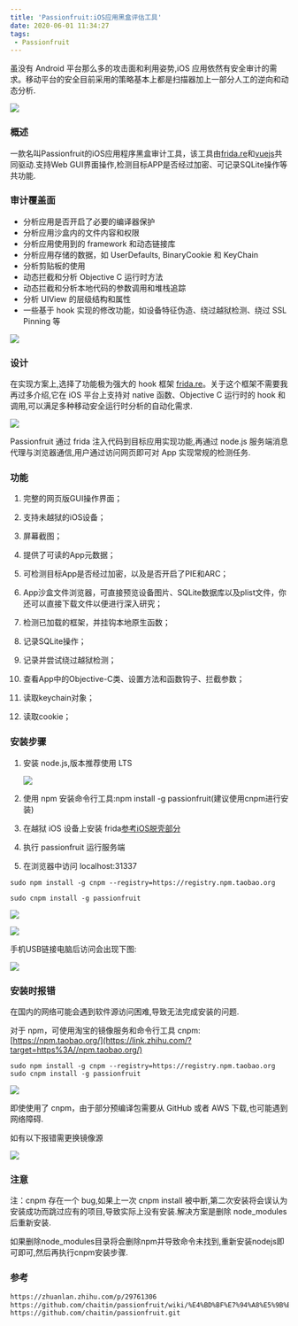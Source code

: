 ```yaml
---
title: 'Passionfruit:iOS应用黑盒评估工具'
date: 2020-06-01 11:34:27
tags:
 - Passionfruit
---
```

虽没有 Android 平台那么多的攻击面和利用姿势,iOS 应用依然有安全审计的需求。移动平台的安全目前采用的策略基本上都是扫描器加上一部分人工的逆向和动态分析.

![](/images/passionfruit/log.png)

### 概述

一款名叫Passionfruit的iOS应用程序黑盒审计工具，该工具由[frida.re](https://www.frida.re/)和[vuejs](https://www.vuejs.org/)共同驱动.支持Web GUI界面操作,检测目标APP是否经过加密、可记录SQLite操作等共功能.

### 审计覆盖面

- 分析应用是否开启了必要的编译器保护
- 分析应用沙盒内的文件内容和权限
- 分析应用使用到的 framework 和动态链接库
- 分析应用存储的数据，如 UserDefaults, BinaryCookie 和 KeyChain
- 分析剪贴板的使用
- 动态拦截和分析 Objective C 运行时方法
- 动态拦截和分析本地代码的参数调用和堆栈追踪
- 分析 UIView 的层级结构和属性
- 一些基于 hook 实现的修改功能，如设备特征伪造、绕过越狱检测、绕过 SSL Pinning 等

![](/images/passionfruit/log1.png)

### 设计

在实现方案上,选择了功能极为强大的 hook 框架 [frida.re](http//www.frida.re/)。关于这个框架不需要我再过多介绍,它在 iOS 平台上支持对 native 函数、Objective C 运行时的 hook 和调用,可以满足多种移动安全运行时分析的自动化需求.

![](/images/passionfruit/log3.png)

Passionfruit 通过 frida 注入代码到目标应用实现功能,再通过 node.js 服务端消息代理与浏览器通信,用户通过访问网页即可对 App 实现常规的检测任务.

### 功能

1. 完整的网页版GUI操作界面；

2. 支持未越狱的iOS设备；

3. 屏幕截图；

4. 提供了可读的App元数据；

5. 可检测目标App是否经过加密，以及是否开启了PIE和ARC；

6. App沙盒文件浏览器，可直接预览设备图片、SQLite数据库以及plist文件，你还可以直接下载文件以便进行深入研究；

7. 检测已加载的框架，并挂钩本地原生函数；

8. 记录SQLite操作；

9. 记录并尝试绕过越狱检测；

10. 查看App中的Objective-C类、设置方法和函数钩子、拦截参数；

11. 读取keychain对象；

12. 读取cookie；

### 安装步骤

1. 安装 node.js,版本推荐使用 LTS

   ![](/images/passionfruit/log5.png)

2. 使用 npm 安装命令行工具:npm install -g passionfruit(建议使用cnpm进行安装)

3. 在越狱 iOS 设备上安装 frida[参考iOS脱壳部分]()

4. 执行 passionfruit 运行服务端

5. 在浏览器中访问 localhost:31337

```
sudo npm install -g cnpm --registry=https://registry.npm.taobao.org
```

```
sudo cnpm install -g passionfruit
```

![](/images/passionfruit/log6.png)

![](/images/passionfruit/log7.png)

手机USB链接电脑后访问会出现下图:

![](/images/passionfruit/log8.png)

### 安装时报错

在国内的网络可能会遇到软件源访问困难,导致无法完成安装的问题.

对于 npm，可使用淘宝的镜像服务和命令行工具 cnpm:[https://npm.taobao.org/](https://link.zhihu.com/?target=https%3A//npm.taobao.org/)

```
sudo npm install -g cnpm --registry=https://registry.npm.taobao.org
sudo cnpm install -g passionfruit
```

![](/images/passionfruit/log9.png)

即使使用了 cnpm，由于部分预编译包需要从 GitHub 或者 AWS 下载,也可能遇到网络障碍.

如有以下报错需更换镜像源

![](/images/passionfruit/log10.png)

### 注意

注：cnpm 存在一个 bug,如果上一次 cnpm install 被中断,第二次安装将会误认为安装成功而跳过应有的项目,导致实际上没有安装.解决方案是删除 node_modules 后重新安装.

如果删除node_modules目录将会删除npm并导致命令未找到,重新安装nodejs即可即可,然后再执行cnpm安装步骤.

### 参考

```bash
https://zhuanlan.zhihu.com/p/29761306
https://github.com/chaitin/passionfruit/wiki/%E4%BD%BF%E7%94%A8%E5%9B%BD%E5%86%85%E9%95%9C%E5%83%8F%E5%8A%A0%E9%80%9F%E5%AE%89%E8%A3%85
https://github.com/chaitin/passionfruit.git
```
